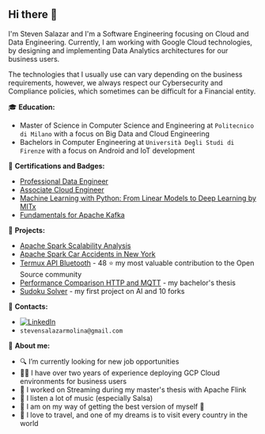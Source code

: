 ## Hi there 👋


I'm Steven Salazar and I'm a Software Engineering focusing on Cloud and Data Engineering. Currently, I am working with Google Cloud technologies, by designing and implementing Data Analytics architectures for our business users. 

The technologies that I usually use can vary depending on the business requirements, however, we always respect our Cybersecurity and Compliance policies, which sometimes can be difficult for a Financial entity.


:mortar_board: **Education:**
 - Master of Science in Computer Science and Engineering at `Politecnico di Milano` with a focus on Big Data and Cloud Engineering
 - Bachelors in Computer Engineering at `Università Degli Studi di Firenze` with a focus on Android and IoT development


:dart: **Certifications and Badges:**
 - [Professional Data Engineer](https://google.accredible.com/c874ff83-0c63-4f0e-aa15-b0a70b0d45db)
 - [Associate Cloud Engineer](https://www.credential.net/07288bfe-642a-4b2a-b48f-0fb2f3c6425a?key=7ca92c2a9bf9b6cba2ec4cf5e6a7fcb8e6ed533e490b956b9a07c62d394bf2c2)
 - [Machine Learning with Python: From Linear Models to Deep Learning by MITx](https://courses.edx.org/certificates/663cdc1ff3234fde932a8d0dd28cd38b)
 - [Fundamentals for Apache Kafka](https://www.credential.net/7fed3fa6-cd5c-46e9-9adf-87a719fab8dd)



:pushpin: **Projects:**
 - [Apache Spark Scalability Analysis](https://github.com/StevenSalazarM/Apache-Spark-Scalability-Analysis)
 - [Apache Spark Car Accidents in New York](https://github.com/StevenSalazarM/Apache-Spark-Car-Accidents-in-NY)
 - [Termux API Bluetooth](https://github.com/StevenSalazarM/Termux-api-bluetooth) - 48 :star: my most valuable contribution to the Open Source community
 - [Performance Comparison HTTP and MQTT](https://github.com/StevenSalazarM/Performance-comparison-http-mqtt) - my bachelor's thesis
 - [Sudoku Solver](https://github.com/StevenSalazarM/CSP-Sudoku-Solver) - my first project on AI and 10 forks


   
:loudspeaker: **Contacts:**
- [![LinkedIn](https://img.shields.io/badge/-LinkedIn-blue?style=flat&logo=Linkedin&logoColor=white)](https://www.linkedin.com/in/stevensalazarm/)
- `stevensalazarmolina@gmail.com`


:boy: **About me:**

- 🔍 I’m currently looking for new job opportunities
- 👨‍💻 I have over two years of experience deploying GCP Cloud environments for business users
- 🔭 I worked on Streaming during my master's thesis with Apache Flink
- :musical_note: I listen a lot of music (especially Salsa)
- :running: I am on my way of getting the best version of myself 💪
- 🛫 I love to travel, and one of my dreams is to visit every country in the world
